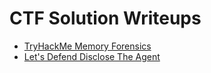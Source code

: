 # CTF Solution Writeups

* [TryHackMe Memory Forensics](https://github.com/1d8/ctf/blob/main/solutions/thm_memory_forensics.md)
* [Let's Defend Disclose The Agent](https://github.com/1d8/ctf/blob/main/solutions/letsdefend_disclosetheagent.md)
